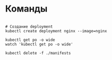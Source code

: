# Команды
```shell script

# Создание deployment
kubectl create deployment nginx --image=nginx

kubectl get po -o wide
watch 'kubectl get po -o wide'

kubectl delete -f ./manifests
```
